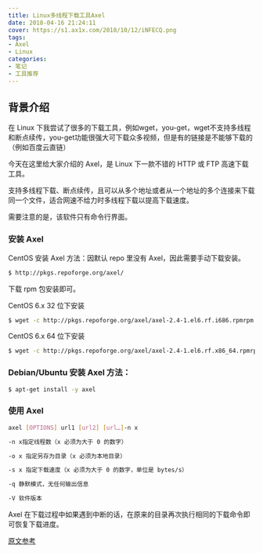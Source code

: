 ```yaml
---
title: Linux多线程下载工具Axel
date: 2018-04-16 21:24:11
cover: https://s1.ax1x.com/2018/10/12/iNFECQ.png
tags:
- Axel
- Linux
categories:
- 笔记
- 工具推荐
---
```


## 背景介绍

在 Linux 下我尝试了很多的下载工具，例如wget，you-get，wget不支持多线程和断点续传，you-get功能很强大可下载众多视频，但是有的链接是不能够下载的（例如百度云直链）

今天在这里给大家介绍的 Axel，是 Linux 下一款不错的 HTTP 或 FTP 高速下载工具。

支持多线程下载、断点续传，且可以从多个地址或者从一个地址的多个连接来下载同一个文件，适合网速不给力时多线程下载以提高下载速度。

需要注意的是，该软件只有命令行界面。

### 安装 Axel 
CentOS 安装 Axel 方法：因默认 repo 里没有 Axel，因此需要手动下载安装。
``` bash
$ http://pkgs.repoforge.org/axel/ 
```

下载 rpm 包安装即可。

CentOS 6.x 32 位下安装
``` bash
$ wget -c http://pkgs.repoforge.org/axel/axel-2.4-1.el6.rf.i686.rpmrpm -ivh axel-2.4-1.el6.rf.i686.rpm
```

CentOS 6.x 64 位下安装
``` bash
$ wget -c http://pkgs.repoforge.org/axel/axel-2.4-1.el6.rf.x86_64.rpmrpm -ivh axel-2.4-1.el6.rf.x86_64.rpm
```

### Debian/Ubuntu 安装 Axel 方法：
``` bash
$ apt-get install -y axel
```

### 使用 Axel
``` bash
axel [OPTIONS] url1 [url2] [url…]-n x 

-n x指定线程数（x 必须为大于 0 的数字）

-o x 指定另存为目录（x 必须为本地目录）

-s x 指定下载速度（x 必须为大于 0 的数字，单位是 bytes/s）

-q 静默模式，无任何输出信息

-V 软件版本
```

Axel 在下载过程中如果遇到中断的话，在原来的目录再次执行相同的下载命令即可恢复下载进度。


[原文参考](https://www.jianshu.com/p/b48bc0ba9432)

